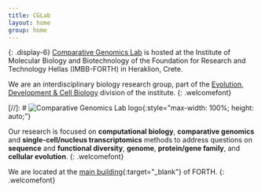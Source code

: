 ```yaml
---
title: CGLab
layout: home
group: home
---
```


<!-- ## CGLab @ IMBB-FORTH <br> -->
{: .display-6}
[Comparative Genomics Lab](https://www.imbb.forth.gr/en/research/Alexandros-Pittis.62/) is hosted at the Institute of Molecular Biology and Biotechnology of the Foundation for Research and Technology Hellas (IMBB-FORTH) in Heraklion, Crete. 

We are an interdisciplinary biology research group, part of the [Evolution, Development & Cell Biology](https://www.imbb.forth.gr/en/research/lab-Evolution-Development-Cell-Biology.4/) division of the institute.
{: .welcomefont}

[//]: # ![Comparative Genomics Lab logo](static/img/logo/jf_retreat_logo.svg){:style="max-width: 100%; height: auto;"}

Our research is focused on **computational biology**, **comparative genomics** and **single-cell/nucleus transcriptomics** methods to address questions on **sequence** and **functional diversity**, **genome**, **protein/gene family**, and **cellular evolution**.
{: .welcomefont}

We are located at the [main building](https://maps.app.goo.gl/8AmNF7YQPdxtm8mK7){:target="_blank"} of FORTH.
{: .welcomefont}
